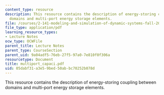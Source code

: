 ```yaml
---
content_type: resource
description: This resource contains the description of energy-storing coupling between
  domains and multi-port energy storage elements.
file: /courses/2-141-modeling-and-simulation-of-dynamic-systems-fall-2006/05dabf31a3e59bed50abbc70252b078d_multiport_capaci.pdf
file_type: application/pdf
learning_resource_types:
- Lecture Notes
ocw_type: OCWFile
parent_title: Lecture Notes
parent_type: CourseSection
parent_uid: 9a04adf5-76eb-27f5-97a0-7e810f0f306a
resourcetype: Document
title: multiport_capaci.pdf
uid: 05dabf31-a3e5-9bed-50ab-bc70252b078d
---
```

This resource contains the description of energy-storing coupling between domains and multi-port energy storage elements.

